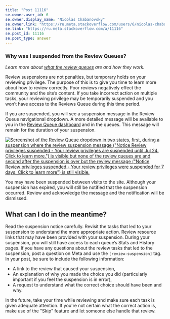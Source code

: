 ```yaml
---
title: "Post 11116"
se.owner.user_id: 6
se.owner.display_name: "Nicolas Chabanovsky"
se.owner.link: "https://ru.meta.stackoverflow.com/users/6/nicolas-chabanovsky"
se.link: "https://ru.meta.stackoverflow.com/a/11116"
se.post_id: 11116
se.post_type: answer
---
```

<h3>Why was I suspended from the Review Queues?</h3>
<p><em>Learn more about <a href="https://meta.stackexchange.com/questions/161390/what-are-the-review-queues-and-how-do-they-work">what the review queues</a> are and how they work.</em></p>
<p>Review suspensions are not penalties, but temporary holds on your reviewing privilege. The purpose of this is to give you time to learn more about how to review correctly. Poor reviews negatively effect the community and the site’s content. If you take incorrect action on multiple tasks, your reviewing privilege may be temporarily suspended and you won’t have access to the Reviews Queue during this time period.</p>
<p>If you are suspended, you will see a suspension message in the Review Queue navigational dropdown. A more detailed message will be available to you in the <a href="/review">Review Queue dashboard</a> and in the queues. This message will remain for the duration of your suspension.</p>
<p><a href="https://i.stack.imgur.com/UmgOR.png" rel="nofollow noreferrer"><img src="https://i.stack.imgur.com/UmgOR.png" alt="Screenshot of the Review Queue dropdown in two states, first, during a suspension where the review suspension message (&quot;Notice Review privileges suspended - Your review privileges are suspended until Jul 24. Click to learn more.&quot;) is visible but none of the review queues are and second after the suspension is over but the review message (&quot;Notice Review privileges suspended - Your review privileges were suspended for 7 days. Click to learn more&quot;) is still visible." /></a></p>
<p>You may have been suspended between visits to the site. Although your suspension has expired, you will still be notified that the suspension occurred. Review and acknowledge the message and the notification will be dismissed.</p>
<h2>What can I do in the meantime?</h2>
<p>Read the suspension notice carefully. Revisit the tasks that led to your suspension to understand the more appropriate action. Review resource links that may have been provided with your suspension. During your suspension, you will still have access to each queue’s Stats and History pages. If you have any questions about the review tasks that led to the suspension, post a question on Meta and use the <code>[review-suspension]</code> tag. In your post, be sure to include the following information:</p>
<ul>
<li>A link to the review that caused your suspension,</li>
<li>An explanation of why you made the choice you did (particularly important if you feel the suspension is in error),</li>
<li>A request to understand what the correct choice should have been and why.</li>
</ul>
<p>In the future, take your time while reviewing and make sure each task is given adequate attention. If you're not certain what the correct action is, make use of the &quot;Skip&quot; feature and let someone else handle that review.</p>
